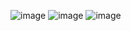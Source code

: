![image](https://user-images.githubusercontent.com/76896104/127802420-d37767a0-6b8c-4844-9e04-88dab60083e6.png)
![image](https://user-images.githubusercontent.com/76896104/127802490-e84ea4b4-5cab-4494-b5f0-2cf2afad50a4.png)
![image](https://user-images.githubusercontent.com/76896104/127803615-4b854da4-619e-4546-be62-ec349c396f48.png)
